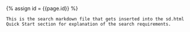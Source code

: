 
{% assign id = {{page.id}} %}


~~~
This is the search markdown file that gets inserted into the sd.html Quick Start section for explanation of the search requirements.
~~~
